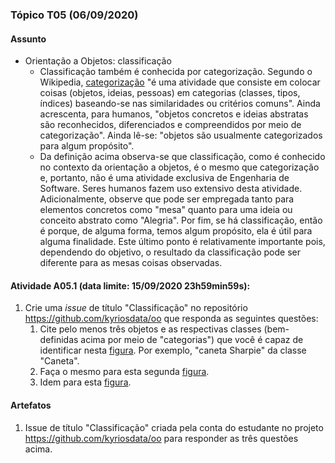 ### Tópico T05 (**06/09/2020**)

#### Assunto

- Orientação a Objetos: classificação
  - Classificação também é conhecida por categorização. Segundo o Wikipedia,
    [categorização](https://en.wikipedia.org/wiki/Categorization) "é uma atividade que consiste em colocar coisas (objetos, ideias, pessoas) em categorias (classes, tipos, índices) baseando-se nas similaridades ou critérios comuns". Ainda acrescenta, para humanos, "objetos concretos e ideias abstratas são reconhecidos, diferenciados e compreendidos por meio de categorização". Ainda lê-se: "objetos são usualmente categorizados para algum propósito".
  - Da definição acima observa-se que classificação, como é conhecido no contexto da orientação a objetos, é o mesmo que categorização e, portanto, não é uma atividade exclusiva de Engenharia de Software. Seres humanos fazem uso extensivo desta atividade. Adicionalmente, observe que pode ser empregada tanto para elementos concretos como "mesa" quanto para uma ideia ou conceito abstrato como "Alegria". Por fim, se há classificação, então é porque, de alguma forma, temos algum propósito, ela é útil para alguma finalidade. Este último ponto é relativamente importante pois, dependendo do objetivo, o resultado da classificação pode ser diferente para as mesas coisas observadas.

#### Atividade A05.1 (data limite: **15/09/2020 23h59min59s**):

1. Crie uma _issue_ de título "Classificação" no repositório https://github.com/kyriosdata/oo que responda as seguintes questões:
   1. Cite pelo menos três objetos e as respectivas classes (bem-definidas acima por meio de "categorias") que você é capaz de identificar nesta [figura](../media/classe-01.pdf). Por exemplo, "caneta Sharpie" da classe "Caneta".
   1. Faça o mesmo para esta segunda [figura](../media/classe-02.pdf).
   1. Idem para esta [figura](../media/classe-03.pdf).

#### Artefatos

1. Issue de título "Classificação" criada pela conta do estudante no projeto https://github.com/kyriosdata/oo para responder as três questões acima.
